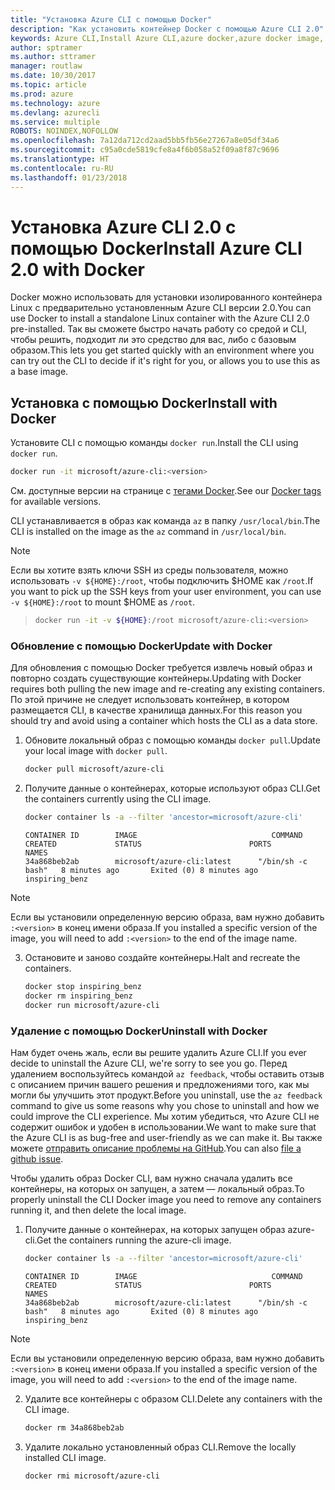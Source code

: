 ```yaml
---
title: "Установка Azure CLI с помощью Docker"
description: "Как установить контейнер Docker с помощью Azure CLI 2.0"
keywords: Azure CLI,Install Azure CLI,azure docker,azure docker image,
author: sptramer
ms.author: sttramer
manager: routlaw
ms.date: 10/30/2017
ms.topic: article
ms.prod: azure
ms.technology: azure
ms.devlang: azurecli
ms.service: multiple
ROBOTS: NOINDEX,NOFOLLOW
ms.openlocfilehash: 7a12da712cd2aad5bb5fb56e27267a8e05df34a6
ms.sourcegitcommit: c95a0cde5819cfe8a4f6b058a52f09a8f87c9696
ms.translationtype: HT
ms.contentlocale: ru-RU
ms.lasthandoff: 01/23/2018
---
```

# <a name="install-azure-cli-20-with-docker"></a><span data-ttu-id="258d0-104">Установка Azure CLI 2.0 с помощью Docker</span><span class="sxs-lookup"><span data-stu-id="258d0-104">Install Azure CLI 2.0 with Docker</span></span>

<span data-ttu-id="258d0-105">Docker можно использовать для установки изолированного контейнера Linux с предварительно установленным Azure CLI версии 2.0.</span><span class="sxs-lookup"><span data-stu-id="258d0-105">You can use Docker to install a standalone Linux container with the Azure CLI 2.0 pre-installed.</span></span> <span data-ttu-id="258d0-106">Так вы сможете быстро начать работу со средой и CLI, чтобы решить, подходит ли это средство для вас, либо с базовым образом.</span><span class="sxs-lookup"><span data-stu-id="258d0-106">This lets you get started quickly with an environment where you can try out the CLI to decide if it's right for you, or allows you to use this as a base image.</span></span>

## <a name="install-with-docker"></a><span data-ttu-id="258d0-107">Установка с помощью Docker</span><span class="sxs-lookup"><span data-stu-id="258d0-107">Install with Docker</span></span>

<span data-ttu-id="258d0-108">Установите CLI с помощью команды `docker run`.</span><span class="sxs-lookup"><span data-stu-id="258d0-108">Install the CLI using `docker run`.</span></span>

   ```bash
   docker run -it microsoft/azure-cli:<version>
   ```

<span data-ttu-id="258d0-109">См. доступные версии на странице с [тегами Docker](https://hub.docker.com/r/microsoft/azure-cli/tags/).</span><span class="sxs-lookup"><span data-stu-id="258d0-109">See our [Docker tags](https://hub.docker.com/r/microsoft/azure-cli/tags/) for available versions.</span></span>

<span data-ttu-id="258d0-110">CLI устанавливается в образ как команда `az` в папку `/usr/local/bin`.</span><span class="sxs-lookup"><span data-stu-id="258d0-110">The CLI is installed on the image as the `az` command in `/usr/local/bin`.</span></span>

> [!NOTE]
> <span data-ttu-id="258d0-111">Если вы хотите взять ключи SSH из среды пользователя, можно использовать `-v ${HOME}:/root`, чтобы подключить $HOME как `/root`.</span><span class="sxs-lookup"><span data-stu-id="258d0-111">If you want to pick up the SSH keys from your user environment, you can use `-v ${HOME}:/root` to mount $HOME as `/root`.</span></span>

> ```bash
> docker run -it -v ${HOME}:/root microsoft/azure-cli:<version>
> ```

### <a name="update-with-docker"></a><span data-ttu-id="258d0-112">Обновление с помощью Docker</span><span class="sxs-lookup"><span data-stu-id="258d0-112">Update with Docker</span></span>

<span data-ttu-id="258d0-113">Для обновления с помощью Docker требуется извлечь новый образ и повторно создать существующие контейнеры.</span><span class="sxs-lookup"><span data-stu-id="258d0-113">Updating with Docker requires both pulling the new image and re-creating any existing containers.</span></span> <span data-ttu-id="258d0-114">По этой причине не следует использовать контейнер, в котором размещается CLI, в качестве хранилища данных.</span><span class="sxs-lookup"><span data-stu-id="258d0-114">For this reason you should try and avoid using a container which hosts the CLI as a data store.</span></span>

1. <span data-ttu-id="258d0-115">Обновите локальный образ с помощью команды `docker pull`.</span><span class="sxs-lookup"><span data-stu-id="258d0-115">Update your local image with `docker pull`.</span></span>

   ```bash
   docker pull microsoft/azure-cli
   ```

2. <span data-ttu-id="258d0-116">Получите данные о контейнерах, которые используют образ CLI.</span><span class="sxs-lookup"><span data-stu-id="258d0-116">Get the containers currently using the CLI image.</span></span>

   ```bash
   docker container ls -a --filter 'ancestor=microsoft/azure-cli'
   ```

   ```output
   CONTAINER ID        IMAGE                              COMMAND             CREATED             STATUS                        PORTS               NAMES
   34a868beb2ab        microsoft/azure-cli:latest      "/bin/sh -c bash"   8 minutes ago       Exited (0) 8 minutes ago                       inspiring_benz
   ```

  > [!NOTE]
  > <span data-ttu-id="258d0-117">Если вы установили определенную версию образа, вам нужно добавить `:<version>` в конец имени образа.</span><span class="sxs-lookup"><span data-stu-id="258d0-117">If you installed a specific version of the image, you will need to add `:<version>` to the end of the image name.</span></span>

3. <span data-ttu-id="258d0-118">Остановите и заново создайте контейнеры.</span><span class="sxs-lookup"><span data-stu-id="258d0-118">Halt and recreate the containers.</span></span>

   ```bash
   docker stop inspiring_benz
   docker rm inspiring_benz
   docker run microsoft/azure-cli
   ```

### <a name="uninstall-with-docker"></a><span data-ttu-id="258d0-119">Удаление с помощью Docker</span><span class="sxs-lookup"><span data-stu-id="258d0-119">Uninstall with Docker</span></span>

<span data-ttu-id="258d0-120">Нам будет очень жаль, если вы решите удалить Azure CLI.</span><span class="sxs-lookup"><span data-stu-id="258d0-120">If you ever decide to uninstall the Azure CLI, we're sorry to see you go.</span></span> <span data-ttu-id="258d0-121">Перед удалением воспользуйтесь командой `az feedback`, чтобы оставить отзыв с описанием причин вашего решения и предложениями того, как мы могли бы улучшить этот продукт.</span><span class="sxs-lookup"><span data-stu-id="258d0-121">Before you uninstall, use the `az feedback` command to give us some reasons why you chose to uninstall and how we could improve the CLI experience.</span></span> <span data-ttu-id="258d0-122">Мы хотим убедиться, что Azure CLI не содержит ошибок и удобен в использовании.</span><span class="sxs-lookup"><span data-stu-id="258d0-122">We want to make sure that the Azure CLI is as bug-free and user-friendly as we can make it.</span></span> <span data-ttu-id="258d0-123">Вы также можете [отправить описание проблемы на GitHub](https://github.com/Azure/azure-cli/issues).</span><span class="sxs-lookup"><span data-stu-id="258d0-123">You can also [file a github issue](https://github.com/Azure/azure-cli/issues).</span></span>

<span data-ttu-id="258d0-124">Чтобы удалить образ Docker CLI, вам нужно сначала удалить все контейнеры, на которых он запущен, а затем — локальный образ.</span><span class="sxs-lookup"><span data-stu-id="258d0-124">To properly uninstall the CLI Docker image you need to remove any containers running it, and then delete the local image.</span></span>

1. <span data-ttu-id="258d0-125">Получите данные о контейнерах, на которых запущен образ azure-cli.</span><span class="sxs-lookup"><span data-stu-id="258d0-125">Get the containers running the azure-cli image.</span></span>

   ```bash
   docker container ls -a --filter 'ancestor=microsoft/azure-cli'
   ```

   ```output
   CONTAINER ID        IMAGE                              COMMAND             CREATED             STATUS                        PORTS               NAMES
   34a868beb2ab        microsoft/azure-cli:latest      "/bin/sh -c bash"   8 minutes ago       Exited (0) 8 minutes ago                       inspiring_benz
   ```
  > [!NOTE]
  > <span data-ttu-id="258d0-126">Если вы установили определенную версию образа, вам нужно добавить `:<version>` в конец имени образа.</span><span class="sxs-lookup"><span data-stu-id="258d0-126">If you installed a specific version of the image, you will need to add `:<version>` to the end of the image name.</span></span>

2. <span data-ttu-id="258d0-127">Удалите все контейнеры с образом CLI.</span><span class="sxs-lookup"><span data-stu-id="258d0-127">Delete any containers with the CLI image.</span></span>

   ```bash
   docker rm 34a868beb2ab
   ```

3. <span data-ttu-id="258d0-128">Удалите локально установленный образ CLI.</span><span class="sxs-lookup"><span data-stu-id="258d0-128">Remove the locally installed CLI image.</span></span>

   ```bash
   docker rmi microsoft/azure-cli
   ```

